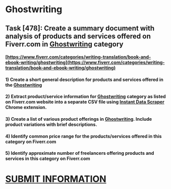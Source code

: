 # Ghostwriting
## Task [478]: Create a summary document with analysis of products and services offered on Fiverr.com in [Ghostwriting](https://www.fiverr.com/categories/writing-translation/book-and-ebook-writing/ghostwriting) category
#### [https://www.fiverr.com/categories/writing-translation/book-and-ebook-writing/ghostwriting](https://www.fiverr.com/categories/writing-translation/book-and-ebook-writing/ghostwriting)
#### 1) Create a short general description for products and services offered in the [Ghostwriting](https://www.fiverr.com/categories/writing-translation/book-and-ebook-writing/ghostwriting)
#### 2) Extract product/service information for [Ghostwriting](https://www.fiverr.com/categories/writing-translation/book-and-ebook-writing/ghostwriting) category as listed on Fiverr.com website into a separate CSV file using [Instant Data Scraper](https://chrome.google.com/webstore/detail/instant-data-scraper/ofaokhiedipichpaobibbnahnkdoiiah) Chrome extension.
#### 3) Create a list of various product offerings in [Ghostwriting](https://www.fiverr.com/categories/writing-translation/book-and-ebook-writing/ghostwriting). Include product variations with brief descriptions.
#### 4) Identify common price range for the products/services offered in this category on Fiverr.com
#### 5) Identify approximate number of freelancers offering products and services in this category on Fiverr.com

# [SUBMIT INFORMATION](https://forms.office.com/r/8AEKjkLxKG)
